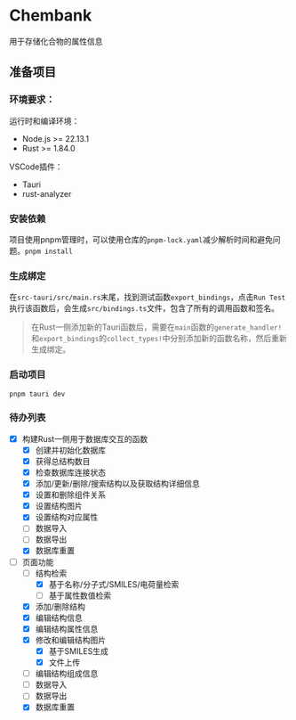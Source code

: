 # Chembank

用于存储化合物的属性信息

## 准备项目

### 环境要求：

运行时和编译环境：

- Node.js >= 22.13.1
- Rust >= 1.84.0

VSCode插件：

- Tauri
- rust-analyzer

### 安装依赖

项目使用pnpm管理时，可以使用仓库的`pnpm-lock.yaml`减少解析时间和避免问题。`pnpm install`

### 生成绑定

在`src-tauri/src/main.rs`末尾，找到测试函数`export_bindings`，点击`Run Test`执行该函数后，会生成`src/bindings.ts`文件，包含了所有的调用函数和签名。

> 在Rust一侧添加新的Tauri函数后，需要在`main`函数的`generate_handler!`和`export_bindings`的`collect_types!`中分别添加新的函数名称，然后重新生成绑定。

### 启动项目

`pnpm tauri dev`

### 待办列表

- [x] 构建Rust一侧用于数据库交互的函数
  - [x] 创建并初始化数据库
  - [x] 获得总结构数目
  - [x] 检查数据库连接状态
  - [x] 添加/更新/删除/搜索结构以及获取结构详细信息
  - [x] 设置和删除组件关系
  - [x] 设置结构图片
  - [x] 设置结构对应属性
  - [ ] 数据导入
  - [ ] 数据导出
  - [x] 数据库重置
- [ ] 页面功能
  - [ ] 结构检索
    - [x] 基于名称/分子式/SMILES/电荷量检索
    - [ ] 基于属性数值检索
  - [x] 添加/删除结构
  - [x] 编辑结构信息
  - [x] 编辑结构属性信息
  - [x] 修改和编辑结构图片
    - [x] 基于SMILES生成
    - [x] 文件上传
  - [ ] 编辑结构组成信息
  - [ ] 数据导入
  - [ ] 数据导出
  - [x] 数据库重置
